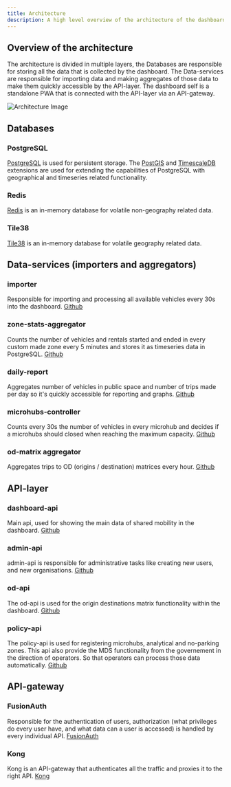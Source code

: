 ```yaml
---
title: Architecture
description: A high level overview of the architecture of the dashboard deelmobiliteit
---
```


## Overview of the architecture

The architecture is divided in multiple layers, the Databases are responsible for storing all the data that is collected by the dashboard. The Data-services are responsible for importing data and making aggregates of those data to make them quickly accessible by the API-layer. The dashboard self is a standalone PWA that is connected with the API-layer via an API-gateway.

![Architecture Image](https://dashboarddeelmobiliteit.ams3.digitaloceanspaces.com/images/architecture_shared_mobility_dashboard.png)

## Databases

### PostgreSQL
[PostgreSQL](https://www.postgresql.org/) is used for persistent storage. The [PostGIS](https://postgis.net/) and [TimescaleDB](https://github.com/timescale/timescaledb) extensions are used for extending the capabilities of PostgreSQL with geographical and timeseries related functionality.

### Redis
[Redis](https://redis.io/) is an in-memory database for volatile non-geography related data. 

### Tile38
[Tile38](https://tile38.com/) is an in-memory database for volatile geography related data. 

## Data-services (importers and aggregators)

### importer
Responsible for importing and processing all available vehicles every 30s into the dashboard. [Github](https://github.com/Stichting-CROW/dd-importer-v2)

### zone-stats-aggregator

Counts the number of vehicles and rentals started and ended in every custom made zone every 5 minutes and stores it as timeseries data in PostgreSQL. [Github](https://github.com/Stichting-CROW/dd-zone-stats-aggregator)

### daily-report

Aggregates number of vehicles in public space and number of trips made per day so it's quickly accessible for reporting and graphs. [Github](https://github.com/Stichting-CROW/dd-daily-report-aggregator)

### microhubs-controller

Counts every 30s the number of vehicles in every microhub and decides if a microhubs should closed when reaching the maximum capacity. [Github](https://github.com/Stichting-CROW/dd-microhubs-controller)

### od-matrix aggregator

Aggregates trips to OD (origins / destination) matrices every hour. [Github](https://github.com/Stichting-CROW/dashboarddeelmobiliteit-od-matrix-aggregator)

## API-layer

### dashboard-api

Main api, used for showing the main data of shared mobility in the dashboard. [Github](https://github.com/Stichting-CROW/dashboarddeelmobiliteit-api)

### admin-api

admin-api is responsible for administrative tasks like creating new users, and new organisations. [Github](https://github.com/Stichting-CROW/dashboarddeelmobiliteit-api-admin)

### od-api

The od-api is used for the origin destinations matrix functionality within the dashboard. [Github](https://github.com/Stichting-CROW/dashboarddeelmobiliteit-od-api)

### policy-api

The policy-api is used for registering microhubs, analytical and no-parking zones. This api also provide the MDS functionality from the governement in the direction of operators. So that operators can process those data automatically. [Github](https://github.com/Stichting-CROW/dd-policy-api)

## API-gateway

### FusionAuth

Responsible for the authentication of users, authorization (what privileges do every user have, and what data can a user is accessed) is handled by every individual API. [FusionAuth](https://fusionauth.io/)

### Kong

Kong is an API-gateway that authenticates all the traffic and proxies it to the right API. [Kong](https://konghq.com/products/kong-gateway)